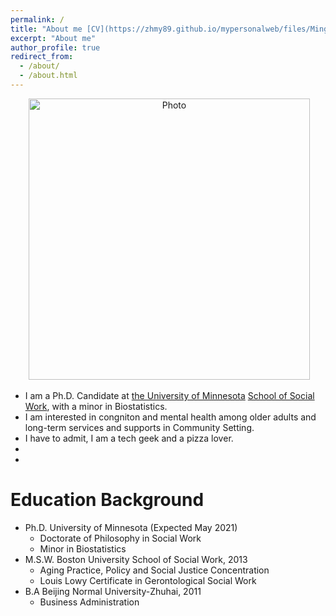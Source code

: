 ```yaml
---
permalink: /
title: "About me [CV](https://zhmy89.github.io/mypersonalweb/files/Mingyang_CV_02_10_2020.pdf)"
excerpt: "About me"
author_profile: true
redirect_from: 
  - /about/
  - /about.html
---
```


<p align="center">
  <img src="https://github.com/zhmy89/mypersonalweb/blob/master/images/yini-161.jpg?raw=true" alt="Photo" style="width: 450px;"/> 
</p>

* I am a Ph.D. Candidate at [the University of Minnesota](https://www.umn.edu/) [School of Social Work](https://www.cehd.umn.edu/ssw/), with a minor in Biostatistics. 
* I am interested in congniton and mental health among older adults and long-term services and supports in Community Setting.
* I have to admit, I am a tech geek and a pizza lover. 
* 
* 

# Education Background

* Ph.D. University of Minnesota (Expected May 2021)
  * Doctorate of Philosophy in Social Work
  * Minor in Biostatistics
* M.S.W. Boston University School of Social Work, 2013
  * Aging Practice, Policy and Social Justice Concentration
  * Louis Lowy Certificate in Gerontological Social Work
* B.A Beijing Normal University-Zhuhai, 2011
  * Business Administration

